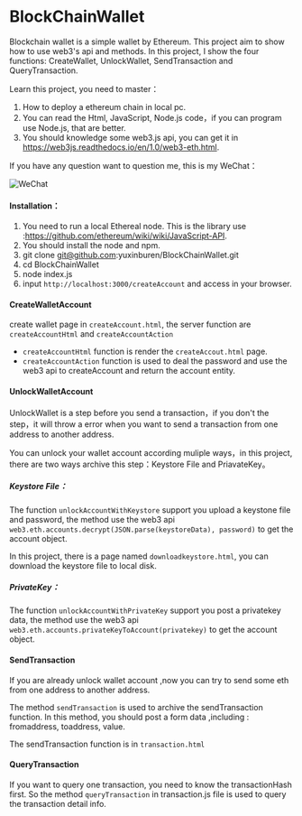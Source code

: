 # BlockChainWallet

Blockchain wallet is a simple wallet by Ethereum. This project aim to show how to use web3's api and methods. In this project, I show the four functions: CreateWallet, UnlockWallet, SendTransaction and QueryTransaction.

Learn this project, you need to master：

1. How to deploy a ethereum chain in local pc.
2. You can read the Html, JavaScript, Node.js code，if you can program use Node.js, that are better.
3. You should knowledge some web3.js api, you can get it in https://web3js.readthedocs.io/en/1.0/web3-eth.html.

If you have any question want to question me, this is my WeChat：

![WeChat](/img/wechat.jpeg)

#### Installation：

1. You need to run a local Ethereal node. This is the library use :https://github.com/ethereum/wiki/wiki/JavaScript-API.
2. You should install the node and npm.
3. git clone git@github.com:yuxinburen/BlockChainWallet.git
4. cd BlockChainWallet
5. node index.js
6. input `http://localhost:3000/createAccount` and access in your browser.

#### CreateWalletAccount

create wallet page in `createAccount.html`, the server function are `createAccountHtml`   and    `createAccountAction`

- `createAccountHtml` function is render the `createAccout.html` page.
- `createAccountAction` function is used to deal the password and use the web3 api to createAccount and return the account entity.

#### UnlockWalletAccount

UnlockWallet is a step before you send a transaction，if you don't the step，it will throw a error when you want to send a transaction from one address to another address.

You can unlock your wallet account according muliple ways，in this project, there are two ways archive this step：Keystore File and PriavateKey。

##### Keystore File：

The function `unlockAccountWithKeystore` support you upload a keystone file and password, the method use the web3 api `web3.eth.accounts.decrypt(JSON.parse(keystoreData), password)` to get the account object.

In this project, there is a page named `downloadkeystore.html`, you can download the keystore file to local disk.

##### PrivateKey：

The function `unlockAccountWithPrivateKey` support you post a privatekey data, the method use the web3 api `web3.eth.accounts.privateKeyToAccount(privatekey)` to get the account object.

#### SendTransaction

If you are already unlock wallet account ,now you can try to send some eth from one address to another address.

The method `sendTransaction` is used to archive the sendTransaction function. In this method, you should post a form data ,including : fromaddress, toaddress, value.

The sendTransaction function is in `transaction.html`

#### QueryTransaction

If you want to query one transaction,  you need to know the transactionHash first. So the method `queryTransaction` in transaction.js file is used to query the transaction detail info.